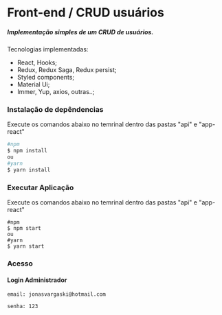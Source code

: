 # Front-end / CRUD usuários

##### Implementação simples de um CRUD de usuários.

Tecnologias implementadas:

- React, Hooks;
- Redux, Redux Saga, Redux persist;
- Styled components;
- Material Ui;
- Immer, Yup, axios, outras..;

### Instalação de depêndencias

Execute os comandos abaixo no temrinal dentro das pastas "api" e "app-react"

```bash
#npm
$ npm install
ou
#yarn
$ yarn install
```

### Executar Aplicação

Execute os comandos abaixo no temrinal dentro das pastas "api" e "app-react"

```
#npm
$ npm start
ou
#yarn
$ yarn start
```

### Acesso

#### Login Administrador

```
email: jonasvargaski@hotmail.com

senha: 123
```
